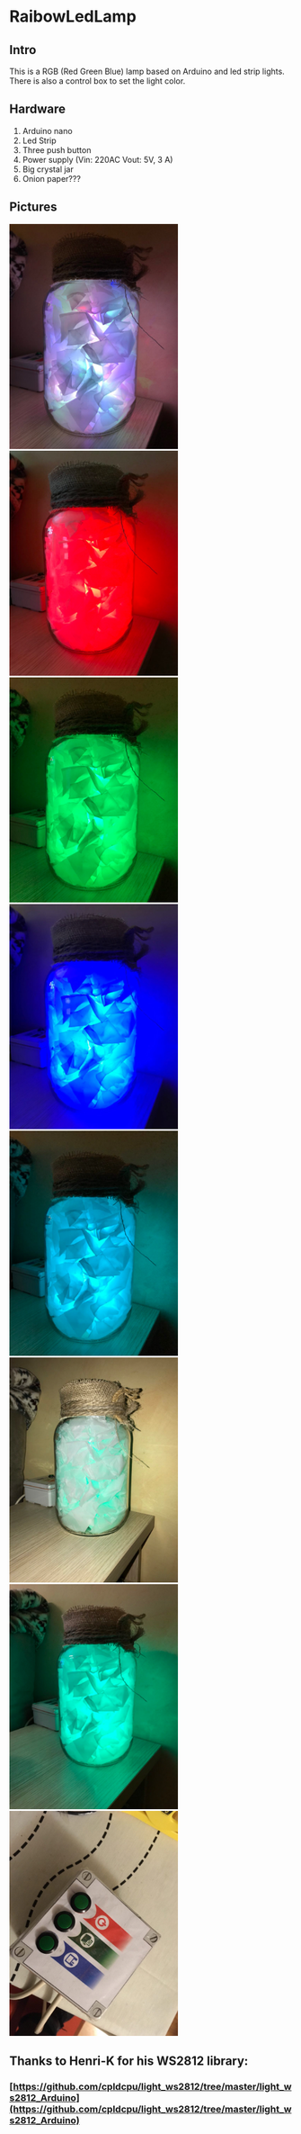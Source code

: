 # RaibowLedLamp

## Intro

This is a RGB (Red Green Blue) lamp based on Arduino and led strip lights. There is also a control box to set the light color.

## Hardware

1. Arduino nano
2. Led Strip
3. Three push button
4. Power supply (Vin: 220AC Vout: 5V, 3 A)
5. Big crystal jar
6. Onion paper???

## Pictures

<img src="img/1.jpg" width="300">
<img src="img/2.jpg" width="300">

<img src="img/3.jpg" width="300">
<img src="img/4.jpg" width="300">

<img src="img/5.jpg" width="300">
<img src="img/6.jpg" width="300">

<img src="img/7.jpg" width="300">
<img src="img/8.jpg" width="300">








## Thanks to Henri-K for his WS2812 library:

### [https://github.com/cpldcpu/light_ws2812/tree/master/light_ws2812_Arduino](https://github.com/cpldcpu/light_ws2812/tree/master/light_ws2812_Arduino)
